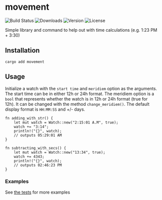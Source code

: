 # movement
![Build Status](https://github.com/manorajesh/movement/actions/workflows/rust.yml/badge.svg)
![Downloads](https://img.shields.io/crates/d/movement)
![Version](https://img.shields.io/crates/v/movement)
![License](https://img.shields.io/crates/l/movement)

Simple library and command to help out with time calculations (e.g. 1:23 PM + 3:30)

## Installation
```shell
cargo add movement
```

## Usage
Initialize a watch with the `start time` and `meridiem` option as the arguments. The start time 
can be in either 12h or 24h format. The meridiem option is a `bool` that represents whether 
the watch is in 12h or 24h format (true for 12h). It can be changed with the method `change_meridiem()`. The default display format is `HH:MM:SS` 
and +/- days.
```
fn adding_with_str() {
    let mut watch = Watch::new("2:15:01 A.M", true);
    watch += "3:14";
    println!("{}", watch);
    // outputs 05:29:01 AM
}

fn subtracting_with_secs() {
    let mut watch = Watch::new("13:34", true);
    watch += 4343;
    println!("{}", watch);
    // outputs 02:46:23 PM
}
```

### Examples
See [the tests](https://github.com/manorajesh/movement/blob/a829ca76bc177d55f4ea0f34a6ac82302a7eb445/src/lib.rs#L234)
for more examples